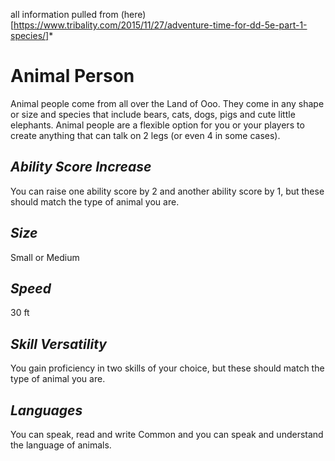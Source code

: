 all information pulled from (here)[https://www.tribality.com/2015/11/27/adventure-time-for-dd-5e-part-1-species/]*
# Animal Person
Animal people come from all over the Land of Ooo. 
They come in any shape or size and species that include bears, cats, dogs, pigs and cute little elephants.
Animal people are a flexible option for you or your players to create anything that can talk on 2 legs (or even 4 in some cases).
## *Ability Score Increase*
You can raise one ability score by 2 and another ability score by 1, but these should match the type of animal you are.
## *Size*
Small or Medium
## *Speed*
30 ft
## *Skill Versatility* 
You gain proficiency in two skills of your choice, but these should match the type of animal you are. 
## *Languages*
You can speak, read and write Common and you can speak and understand the language of animals.
